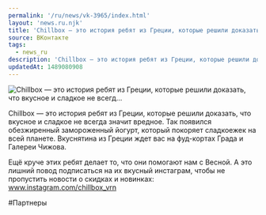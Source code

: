 ```yaml
---
permalink: '/ru/news/vk-3965/index.html'
layout: 'news.ru.njk'
title: 'Сhillbox — это история ребят из Греции, которые решили доказать, что вкусное и сладкое не всегд'
source: ВКонтакте
tags:
  - news_ru
description: 'Сhillbox — это история ребят из Греции, которые решили доказать, что вкусное и сладкое не всегд…'
updatedAt: 1489080908
---
```

![Сhillbox — это история ребят из Греции, которые решили доказать, что вкусное и сладкое не всегд…](https://sun9-2.userapi.com/impf/c836632/v836632072/30438/dXkAacKZyIU.jpg?size=150x150&quality=96&proxy=1&sign=86e8f6e76301a5b09ffd835ee894b50d&c_uniq_tag=xNBzSkbqi9-JxcRSkE2fPqsDoPgDeqfk72dhGOtP8Dk&type=album)

Сhillbox — это история ребят из Греции, которые решили доказать, что вкусное и сладкое не всегда значит вредное. Так появился обезжиренный замороженный йогурт, который покоряет сладкоежек на всей планете. Вкуснятина из Греции ждет вас на фуд-кортах Града и Галереи Чижова.

Ещё круче этих ребят делает то, что они помогают нам с Весной. А это лишний повод подписаться на их вкусный инстаграм, чтобы не пропустить новости о скидках и новинках: www.instagram.com/chillbox_vrn

#Партнеры
